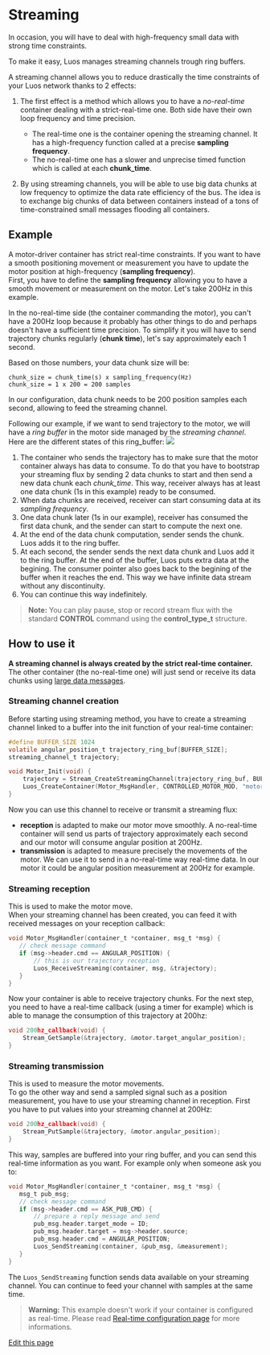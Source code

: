
# Streaming
In occasion, you will have to deal with high-frequency small data with strong time constraints.

To make it easy, Luos manages streaming channels trough ring buffers.

A streaming channel allows you to reduce drastically the time constraints of your Luos network thanks to 2 effects:
 1) The first effect is a method which allows you to have a *no-real-time* container dealing with a strict-real-time one. Both side have their own loop frequency and time precision.
      - The real-time one is the container opening the streaming channel. It has a high-frequency function called at a precise **sampling frequency**.
      - The no-real-time one has a slower and unprecise timed function which is called at each **chunk_time**.

 2) By using streaming channels, you will be able to use big data chunks at low frequency to optimize the data rate efficiency of the bus. The idea is to exchange big chunks of data between containers instead of a tons of time-constrained small messages flooding all containers.

## Example
A motor-driver container has strict real-time constraints. If you want to have a smooth positioning movement or measurement you have to update the motor position at high-frequency (**sampling frequency**).<br/>
First, you have to define the **sampling frequency** allowing you to have a smooth movement or measurement on the motor. Let's take 200Hz in this example.

In the no-real-time side (the container commanding the motor), you can't have a 200Hz loop because it probably has other things to do and perhaps doesn't have a sufficient time precision. To simplify it you will have to send trajectory chunks regularly (**chunk time**), let's say approximately each 1 second.

Based on those numbers, your data chunk size will be:

```AsciiDoc
chunk_size = chunk_time(s) x sampling_frequency(Hz)
chunk_size = 1 x 200 = 200 samples
 ```
 In our configuration, data chunk needs to be 200 position samples each second, allowing to feed the streaming channel.

 Following our example, if we want to send trajectory to the motor, we will have a *ring buffer* in the motor side managed by the *streaming channel*. Here are the different states of this ring_buffer:
<img src="/_assets/img/streaming.png"/>

 1) The container who sends the trajectory has to make sure that the motor container always has data to consume. To do that you have to bootstrap your streaming flux by sending 2 data chunks to start and then send a new data chunk each *chunk_time*.
 This way, receiver always has at least one data chunk (1s in this example) ready to be consumed.
 2) When data chunks are received, receiver can start consuming data at its *sampling frequency*.
 3) One data chunk later (1s in our example), receiver has consumed the first data chunk, and the sender can start to compute the next one.
 4) At the end of the data chunk computation, sender sends the chunk. Luos adds it to the ring buffer.
 5) At each second, the sender sends the next data chunk and Luos add it to the ring buffer. At the end of the buffer, Luos puts extra data at the begining. The consumer pointer also goes back to the begining of the buffer when it reaches the end. This way we have infinite data stream without any discontinuity.
 6) You can continue this way indefinitely.

> **Note:** You can play pause, stop or record stream flux with the standard **CONTROL** command using the **control_type_t** structure.

## How to use it
**A streaming channel is always created by the strict real-time container.** The other container (the no-real-time one) will just send or receive its data chunks using [large data messages](/pages/low/containers/msg-handling.html#large-data).

### Streaming channel creation
Before starting using streaming method, you have to create a streaming channel linked to a buffer into the init function of your real-time container:

```c
#define BUFFER_SIZE 1024
volatile angular_position_t trajectory_ring_buf[BUFFER_SIZE];
streaming_channel_t trajectory;

void Motor_Init(void) {
    trajectory = Stream_CreateStreamingChannel(trajectory_ring_buf, BUFFER_SIZE, sizeof(angular_position_t));
    Luos_CreateContainer(Motor_MsgHandler, CONTROLLED_MOTOR_MOD, "motor_mod");
}
```

Now you can use this channel to receive or transmit a streaming flux:
 - **reception** is adapted to make our motor move smoothly. A no-real-time container will send us parts of trajectory approximately each second and our motor will consume angular position at 200Hz.
 - **transmission** is adapted to measure precisely the movements of the motor. We can use it to send in a no-real-time way real-time data. In our motor it could be angular position measurement at 200Hz for example.

### Streaming reception
This is used to make the motor move.<br/>
When your streaming channel has been created, you can feed it with received messages on your reception callback:
 ```C
void Motor_MsgHandler(container_t *container, msg_t *msg) {
    // check message command
    if (msg->header.cmd == ANGULAR_POSITION) {
        // this is our trajectory reception
        Luos_ReceiveStreaming(container, msg, &trajectory);
    }
}
```
Now your container is able to receive trajectory chunks. For the next step, you need to have a real-time callback (using a timer for example) which is able to manage the consumption of this trajectory at 200hz:
```C
void 200hz_callback(void) {
    Stream_GetSample(&trajectory, &motor.target_angular_position);
}
```

### Streaming transmission
This is used to measure the motor movements.<br/>
To go the other way and send a sampled signal such as a position measurement, you have to use your streaming channel in reception.
First you have to put values into your streaming channel at 200Hz:
```C
void 200hz_callback(void) {
    Stream_PutSample(&trajectory, &motor.angular_position);
}
```
This way, samples are buffered into your ring buffer, and you can send this real-time information as you want. For example only when someone ask you to:
 ```C
void Motor_MsgHandler(container_t *container, msg_t *msg) {
    msg_t pub_msg;
    // check message command
    if (msg->header.cmd == ASK_PUB_CMD) {
        // prepare a reply message and send
        pub_msg.header.target_mode = ID;
        pub_msg.header.target = msg->header.source;
        pub_msg.header.cmd = ANGULAR_POSITION;
        Luos_SendStreaming(container, &pub_msg, &measurement);
    }
}
```
The `Luos_SendStreaming` function sends data available on your streaming channel. You can continue to feed your channel with samples at the same time.

> **Warning:** This example doesn't work if your container is configured as real-time. Please read [Real-time configuration page](/pages/low/containers/rt-config.md) for more informations.

<div class="cust_edit_page"><a href="https://{{gh_path}}/pages/low/containers/streaming.md">Edit this page</a></div>
